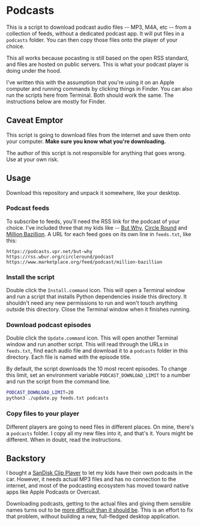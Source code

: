 # Podcasts

This is a script to download podcast audio files -- MP3, M4A, etc -- from a collection of feeds, without a dedicated podcast app. It will put files in a `podcasts` folder. You can then copy those files onto the player of your choice.

This all works because pocasting is still based on the open RSS standard, and files are hosted on public servers. This is what your podcast player is doing under the hood.

I've written this with the assumption that you're using it on an Apple computer and running commands by clicking things in Finder. You can also run the scripts here from Terminal. Both should work the same. The instructions below are mostly for Finder.

## Caveat Emptor

This script is going to download files from the internet and save them onto your computer. **Make sure you know what you're downloading.**

The author of this script is not responsible for anything that goes wrong. Use at your own risk.

## Usage

Download this repository and unpack it somewhere, like your desktop.

### Podcast feeds

To subscribe to feeds, you'll need the RSS link for the podcast of your choice. I've included three that my kids like -- [But Why](https://www.npr.org/podcasts/474377890/but-why-a-podcast-for-curious-kids), [Circle Round](https://www.wbur.org/podcasts/circleround) and [Million Bazillion](https://www.marketplace.org/shows/million-bazillion/). A URL for each feed goes on its own line in `feeds.txt`, like this:

```
https://podcasts.vpr.net/but-why
https://rss.wbur.org/circleround/podcast
https://www.marketplace.org/feed/podcast/million-bazillion
```

### Install the script

Double click the `Install.command` icon. This will open a Terminal window and run a script that installs Python dependencies inside this directory. It shouldn't need any new permissions to run and won't touch anything outside this directory. Close the Terminal window when it finishes running.

### Download podcast episodes

Double click the `Update.command` icon. This will open another Terminal window and run another script. This will read through the URLs in `feeds.txt`, find each audio file and download it to a `podcasts` folder in this directory. Each file is named with the episode title.

By default, the script downloads the 10 most recent episodes. To change this limit, set an environment variable `PODCAST_DOWNLOAD_LIMIT` to a number and run the script from the command line.

```sh
PODCAST_DOWNLOAD_LIMIT=20
python3 ./update.py feeds.txt podcasts
```

### Copy files to your player

Different players are going to need files in different places. On mine, there's a `podcasts` folder. I copy all my new files into it, and that's it. Yours might be different. When in doubt, read the instructions.

## Backstory

I bought a [SanDisk Clip Player](https://a.co/d/drfuW2D) to let my kids have their own podcasts in the car. However, it needs actual MP3 files and has no connection to the internet, and most of the podcasting ecosystem has moved toward native apps like Apple Podcasts or Overcast.

Downloading podcasts, getting to the actual files and giving them sensible names turns out to be [more difficult than it should be](https://discussions.apple.com/thread/254493062). This is an effort to fix that problem, without building a new, full-fledged desktop application.
